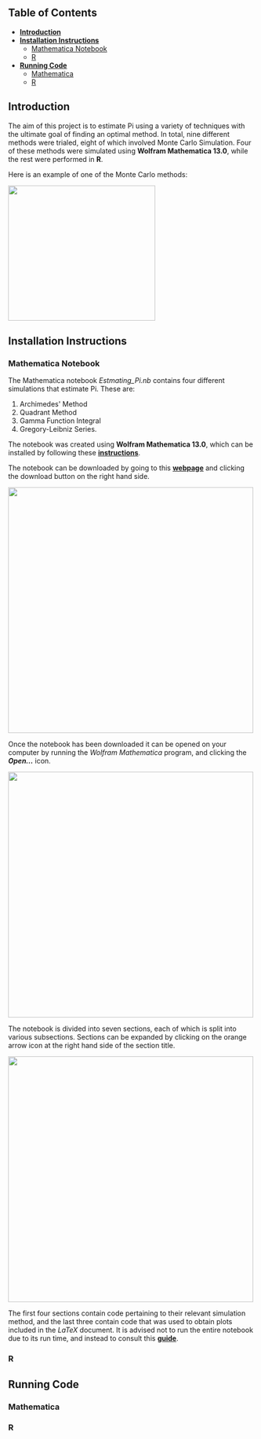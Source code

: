## Table of Contents
- [**Introduction**](https://github.com/ACM40960/project-Adye-Curran#introduction)
- [**Installation Instructions**](https://github.com/ACM40960/project-Adye-Curran#installation-instructions)
  - [Mathematica Notebook](https://github.com/ACM40960/project-Adye-Curran#mathematica-notebook)
  - [R](https://github.com/ACM40960/project-Adye-Curran#r)
- [**Running Code**](https://github.com/ACM40960/project-Adye-Curran#running-code)
  - [Mathematica](https://github.com/ACM40960/project-Adye-Curran#mathematica)
  - [R](https://github.com/ACM40960/project-Adye-Curran#r-1)
## Introduction

   The aim of this project is to estimate Pi using a variety of techniques with the ultimate goal of finding an optimal method. In total, nine different methods were trialed, eight of which involved Monte Carlo Simulation. Four of these methods were simulated using **Wolfram Mathematica 13.0**, while the rest were performed in **R**.
   
   Here is an example of one of the Monte Carlo methods:
  
   <img src="https://github.com/ACM40960/project-EllenBennett/blob/main/gif_of_quadrant_method.gif" width="300" height="275"/>

## Installation Instructions
### Mathematica Notebook

The Mathematica notebook *Estmating_Pi.nb* contains four different simulations that estimate Pi. These are:
1. Archimedes' Method
2. Quadrant Method
3. Gamma Function Integral
4. Gregory-Leibniz Series.

The notebook was created using **Wolfram Mathematica 13.0**, which can be installed by following these [**instructions**](https://reference.wolfram.com/language/tutorial/InstallingMathematica.html).

The notebook can be downloaded by going to this [**webpage**](https://github.com/ACM40960/project-Adye-Curran/blob/main/Estimating_Pi.nb) and clicking the download button on the right hand side. 

<img src="https://github.com/ACM40960/project-Adye-Curran/blob/main/download_notebook.png" width = "500"/>

Once the notebook has been downloaded it can be opened on your computer by running the *Wolfram Mathematica* program, and clicking the ***Open...*** icon. 


<img src="https://github.com/ACM40960/project-Adye-Curran/blob/main/mathematica_menu.png" width = "500"/>

The notebook is divided into seven sections, each of which is split into various subsections. Sections can be expanded by clicking on the orange arrow icon at the right hand side of the section title. 

  <img src="https://github.com/ACM40960/project-Adye-Curran/blob/main/notebook_layout.png" width = "500" />

The first four sections contain code pertaining to their relevant simulation method, and the last three contain code that was used to obtain plots included in the *LaTeX* document. It is advised not to run the entire notebook due to its run time, and instead to consult this [**guide**](https://github.com/ACM40960/project-Adye-Curran#mathematica).
  

 
### R

## Running Code
### Mathematica
### R
